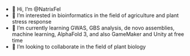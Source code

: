 - 👋 Hi, I’m @NatrixFel
- 👀 I’m interested in bioinformatics in the field of agriculture and plant stress response
- 🌱 I’m currently learning GWAS, GBS analysis, de novo assemblies, machine learning, AlphaFold 3, and also GameMaker and Unity at free time
- 💞️ I’m looking to collaborate in the field of plant biology

<!---
NatrixFel/NatrixFel is a ✨ special ✨ repository because its `README.md` (this file) appears on your GitHub profile.
You can click the Preview link to take a look at your changes.
--->
